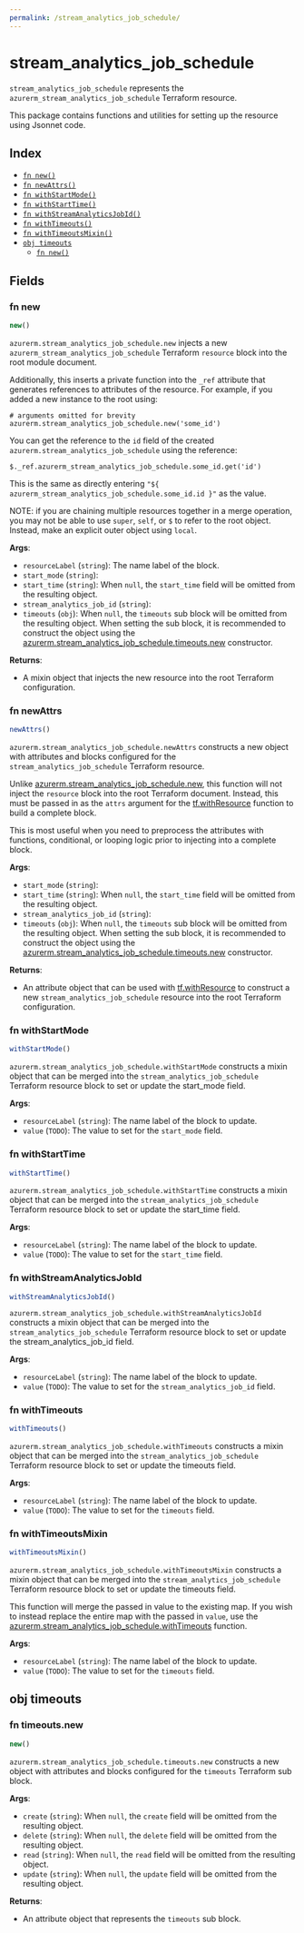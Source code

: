 ```yaml
---
permalink: /stream_analytics_job_schedule/
---
```


# stream_analytics_job_schedule

`stream_analytics_job_schedule` represents the `azurerm_stream_analytics_job_schedule` Terraform resource.



This package contains functions and utilities for setting up the resource using Jsonnet code.


## Index

* [`fn new()`](#fn-new)
* [`fn newAttrs()`](#fn-newattrs)
* [`fn withStartMode()`](#fn-withstartmode)
* [`fn withStartTime()`](#fn-withstarttime)
* [`fn withStreamAnalyticsJobId()`](#fn-withstreamanalyticsjobid)
* [`fn withTimeouts()`](#fn-withtimeouts)
* [`fn withTimeoutsMixin()`](#fn-withtimeoutsmixin)
* [`obj timeouts`](#obj-timeouts)
  * [`fn new()`](#fn-timeoutsnew)

## Fields

### fn new

```ts
new()
```


`azurerm.stream_analytics_job_schedule.new` injects a new `azurerm_stream_analytics_job_schedule` Terraform `resource`
block into the root module document.

Additionally, this inserts a private function into the `_ref` attribute that generates references to attributes of the
resource. For example, if you added a new instance to the root using:

    # arguments omitted for brevity
    azurerm.stream_analytics_job_schedule.new('some_id')

You can get the reference to the `id` field of the created `azurerm.stream_analytics_job_schedule` using the reference:

    $._ref.azurerm_stream_analytics_job_schedule.some_id.get('id')

This is the same as directly entering `"${ azurerm_stream_analytics_job_schedule.some_id.id }"` as the value.

NOTE: if you are chaining multiple resources together in a merge operation, you may not be able to use `super`, `self`,
or `$` to refer to the root object. Instead, make an explicit outer object using `local`.

**Args**:
  - `resourceLabel` (`string`): The name label of the block.
  - `start_mode` (`string`): 
  - `start_time` (`string`):  When `null`, the `start_time` field will be omitted from the resulting object.
  - `stream_analytics_job_id` (`string`): 
  - `timeouts` (`obj`):  When `null`, the `timeouts` sub block will be omitted from the resulting object. When setting the sub block, it is recommended to construct the object using the [azurerm.stream_analytics_job_schedule.timeouts.new](#fn-streamanalyticsjobscheduletimeoutsnew) constructor.

**Returns**:
- A mixin object that injects the new resource into the root Terraform configuration.


### fn newAttrs

```ts
newAttrs()
```


`azurerm.stream_analytics_job_schedule.newAttrs` constructs a new object with attributes and blocks configured for the `stream_analytics_job_schedule`
Terraform resource.

Unlike [azurerm.stream_analytics_job_schedule.new](#fn-streamanalyticsjobschedulenew), this function will not inject the `resource`
block into the root Terraform document. Instead, this must be passed in as the `attrs` argument for the
[tf.withResource](https://github.com/tf-libsonnet/core/tree/main/docs#fn-withresource) function to build a complete block.

This is most useful when you need to preprocess the attributes with functions, conditional, or looping logic prior to
injecting into a complete block.

**Args**:
  - `start_mode` (`string`): 
  - `start_time` (`string`):  When `null`, the `start_time` field will be omitted from the resulting object.
  - `stream_analytics_job_id` (`string`): 
  - `timeouts` (`obj`):  When `null`, the `timeouts` sub block will be omitted from the resulting object. When setting the sub block, it is recommended to construct the object using the [azurerm.stream_analytics_job_schedule.timeouts.new](#fn-streamanalyticsjobscheduletimeoutsnew) constructor.

**Returns**:
  - An attribute object that can be used with [tf.withResource](https://github.com/tf-libsonnet/core/tree/main/docs#fn-withresource) to construct a new `stream_analytics_job_schedule` resource into the root Terraform configuration.


### fn withStartMode

```ts
withStartMode()
```

`azurerm.stream_analytics_job_schedule.withStartMode` constructs a mixin object that can be merged into the `stream_analytics_job_schedule`
Terraform resource block to set or update the start_mode field.



**Args**:
  - `resourceLabel` (`string`): The name label of the block to update.
  - `value` (`TODO`): The value to set for the `start_mode` field.


### fn withStartTime

```ts
withStartTime()
```

`azurerm.stream_analytics_job_schedule.withStartTime` constructs a mixin object that can be merged into the `stream_analytics_job_schedule`
Terraform resource block to set or update the start_time field.



**Args**:
  - `resourceLabel` (`string`): The name label of the block to update.
  - `value` (`TODO`): The value to set for the `start_time` field.


### fn withStreamAnalyticsJobId

```ts
withStreamAnalyticsJobId()
```

`azurerm.stream_analytics_job_schedule.withStreamAnalyticsJobId` constructs a mixin object that can be merged into the `stream_analytics_job_schedule`
Terraform resource block to set or update the stream_analytics_job_id field.



**Args**:
  - `resourceLabel` (`string`): The name label of the block to update.
  - `value` (`TODO`): The value to set for the `stream_analytics_job_id` field.


### fn withTimeouts

```ts
withTimeouts()
```

`azurerm.stream_analytics_job_schedule.withTimeouts` constructs a mixin object that can be merged into the `stream_analytics_job_schedule`
Terraform resource block to set or update the timeouts field.



**Args**:
  - `resourceLabel` (`string`): The name label of the block to update.
  - `value` (`TODO`): The value to set for the `timeouts` field.


### fn withTimeoutsMixin

```ts
withTimeoutsMixin()
```

`azurerm.stream_analytics_job_schedule.withTimeoutsMixin` constructs a mixin object that can be merged into the `stream_analytics_job_schedule`
Terraform resource block to set or update the timeouts field.

This function will merge the passed in value to the existing map. If you wish
to instead replace the entire map with the passed in `value`, use the [azurerm.stream_analytics_job_schedule.withTimeouts](TODO)
function.


**Args**:
  - `resourceLabel` (`string`): The name label of the block to update.
  - `value` (`TODO`): The value to set for the `timeouts` field.


## obj timeouts



### fn timeouts.new

```ts
new()
```


`azurerm.stream_analytics_job_schedule.timeouts.new` constructs a new object with attributes and blocks configured for the `timeouts`
Terraform sub block.



**Args**:
  - `create` (`string`):  When `null`, the `create` field will be omitted from the resulting object.
  - `delete` (`string`):  When `null`, the `delete` field will be omitted from the resulting object.
  - `read` (`string`):  When `null`, the `read` field will be omitted from the resulting object.
  - `update` (`string`):  When `null`, the `update` field will be omitted from the resulting object.

**Returns**:
  - An attribute object that represents the `timeouts` sub block.
